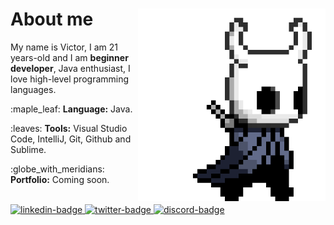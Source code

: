 <div>
  <img align="right" width="300" src="https://raw.githubusercontent.com/TanZng/TanZng/master/assets/hollor_knight3.gif" alt="avatar">
  <h1>About me</h1>
  <p align="left">
     My name is Victor, I am 21 years-old and 
    I am <strong>beginner developer</strong>, Java enthusiast, 
     I love high-level programming languages.
  </p>
  <p align="left">
    :maple_leaf:
    <strong>Language:</strong> Java.
  </p>
  <p align="left">
    :leaves:
    <strong>Tools:</strong> Visual Studio Code, IntelliJ, Git, Github and Sublime.
  </p>
  <p align="left">
    :globe_with_meridians:
    <strong>Portfolio:</strong> Coming soon.
  </p>
</div>
<br />
<a href="https://www.linkedin.com/in/victor-rodrigues-13b720229/" target="_blank">
  <img src="https://img.shields.io/badge/LinkedIn-0077B5?style=for-the-badge&logo=linkedin&logoColor=white" alt="linkedin-badge"/>
</a>
<a href="https://twitter.com/victor_santssz/" target="_blank">
  <img src="https://img.shields.io/badge/Twitter-1DA1F2?style=for-the-badge&logo=twitter&logoColor=white" alt="twitter-badge"/>
</a>
<a href="https://discord.com/users/818236451585654834" target="_blank">
  <img src="https://camo.githubusercontent.com/3f990cfefb64f13d28397fe586c3aa38a81fde585de479205d63c79363ebe07a/68747470733a2f2f696d672e736869656c64732e696f2f62616467652f446973636f72642d3732383944413f7374796c653d666f722d7468652d6261646765266c6f676f3d646973636f7264266c6f676f436f6c6f723d7768697465" alt="discord-badge"/>
</a>
